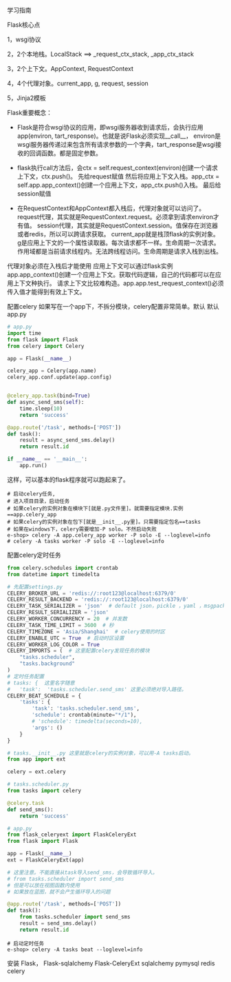 学习指南

Flask核心点

1，wsgi协议

2，2个本地栈。LocalStack ==> _request_ctx_stack, _app_ctx_stack

3，2个上下文。AppContext, RequestContext

4，4个代理对象。current_app, g, request, session

5，Jinja2模板


Flask重要概念：
*   Flask是符合wsgi协议的应用，即wsgi服务器收到请求后，会执行应用app(environ, tart_response)。也就是说Flask必须实现__call__， 
    environ是wsgi服务器传递过来包含所有请求参数的一个字典，tart_response是wsgi接收的回调函数。都是固定参数。
    
*   flask执行call方法后，会ctx = self.request_context(environ)创建一个请求上下文，ctx.push()。
    先给request赋值
    然后将应用上下文入栈。app_ctx = self.app.app_context()创建一个应用上下文，app_ctx.push()入栈。
    最后给session赋值

*   在RequestContext和AppContext都入栈后，代理对象就可以访问了。 
    request代理，其实就是RequestContext.request。必须拿到请求environ才有值。
    session代理，其实就是RequestContext.session。值保存在浏览器或者redis，所以可以跨请求获取。
    current_app就是栈顶flask的实例对象。
    g是应用上下文的一个属性读取器。每次请求都不一样。生命周期一次请求。
    作用域都是当前请求线程内。无法跨线程访问。生命周期是请求入栈到出栈。
    

代理对象必须在入栈后才能使用
应用上下文可以通过flask实例app.app_context()创建一个应用上下文。获取代码逻辑，自己的代码都可以在应用上下文种执行。
请求上下文比较难构造。app.app.test_request_context()必须传入值才能得到有效上下文。


配置celery
如果写在一个app下，不拆分模块，celery配置非常简单。默认
默认app.py

```python
# app.py
import time
from flask import Flask
from celery import Celery

app = Flask(__name__)

celery_app = Celery(app.name)
celery_app.conf.update(app.config)


@celery_app.task(bind=True)
def async_send_sms(self):
    time.sleep(10)
    return 'success'

@app.route('/task', methods=['POST'])
def task():
    result = async_send_sms.delay()
    return result.id

if __name__ == '__main__':
    app.run()
```
这样，可以基本的flask程序就可以跑起来了。
```shell
# 启动celery任务,
# 进入项目目录，启动任务
# 如果celery的实例对象在模块下[就是.py文件里]。就需要指定模块.实例==app.celery_app
# 如果celery的实例对象在包下[就是__init__.py里]。只需要指定包名==tasks
# 如果在windows下，celery需要增加-P solo。不然启动失败
e-shop> celery -A app.celery_app worker -P solo -E --loglevel=info
# celery -A tasks worker -P solo -E --loglevel=info
```

配置celery定时任务
```python
from celery.schedules import crontab
from datetime import timedelta

# 先配置settings.py
CELERY_BROKER_URL = 'redis://:root123@localhost:6379/0'
CELERY_RESULT_BACKEND = 'redis://:root123@localhost:6379/0'
CELERY_TASK_SERIALIZER = 'json'  # default json，pickle ，yaml ，msgpack
CELERY_RESULT_SERIALIZER = 'json'
CELERY_WORKER_CONCURRENCY = 20  # 并发数
CELERY_TASK_TIME_LIMIT = 3600  # 秒
CELERY_TIMEZONE = 'Asia/Shanghai'  # celery使用的时区
CELERY_ENABLE_UTC = True  # 启动时区设置
CELERY_WORKER_LOG_COLOR = True
CELERY_IMPORTS = (  # 这里配置celery发现任务的模块
    "tasks.scheduler",
    "tasks.background"
)
# 定时任务配置
# tasks: {  这里名字随意
#   'task':  'tasks.scheduler.send_sms' 这里必须绝对导入路径。
CELERY_BEAT_SCHEDULE = {
    'tasks': {
        'task': 'tasks.scheduler.send_sms',
        'schedule': crontab(minute="*/1"),
        # 'schedule': timedelta(seconds=10),
        'args': ()
    }
}
```
```python
# tasks.__init__.py 这里就是celery的实例对象，可以用-A tasks启动。
from app import ext

celery = ext.celery
```
```python
# tasks.scheduler.py
from tasks import celery

@celery.task
def send_sms():
    return 'success'
```
```python
# app.py
from flask_celeryext import FlaskCeleryExt
from flask import Flask

app = Flask(__name__)
ext = FlaskCeleryExt(app)

# 这里注意。不能直接从task导入send_sms，会导致循环导入。
# from tasks.scheduler import send_sms
# 但是可以放在视图函数内使用
# 如果放在蓝图，就不会产生循环导入的问题

@app.route('/task', methods=['POST'])
def task():
    from tasks.scheduler import send_sms
    result = send_sms.delay()
    return result.id
```

```shell
# 启动定时任务
e-shop> celery -A tasks beat --loglevel=info
```


安装
Flask，
Flask-sqlalchemy
Flask-CeleryExt
sqlalchemy
pymysql
redis
celery
